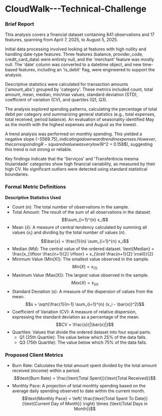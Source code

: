 # CloudWalk---Technical-Challenge

### **Brief Report**

This analysis covers a financial dataset containing 841 observations and 17 features, spanning from April 7, 2025, to August 5, 2025.

Initial data processing involved looking at features with high nullity and handling date-type features. Three features (balance, provider_code, credit_card_data) were entirely null, and the 'merchant' feature was mostly null. The 'date' column was converted to a datetime object, and new time-based features, including an 'is_debit' flag, were engineered to support the analysis.

Descriptive statistics were calculated for transaction amounts ('amount_abs') grouped by 'category'. These metrics included count, total amount, mean, median, min/max values, standard deviation (STD), coefficient of variation (CV), and quartiles (Q1, Q3).

The analysis explored spending patterns, calculating the percentage of total debit per category and summarizing general statistics (e.g., total expenses, total received, period balance). An evaluation of seasonality identified May as the month with the highest expenses and August as the lowest.

A trend analysis was performed on monthly spending. This yielded a negative slope ($-5569.75), indicating a downward trend in expenses. However, the corresponding R-squared value was very low ($R^2 = 0.158$), suggesting this trend is not strong or reliable.

Key findings indicate that the 'Serviços' and 'Transferência mesma titularidade' categories show high financial variability, as measured by their high CV. No significant outliers were detected using standard statistical boundaries.


### Formal Metric Definitions

**Descriptive Statistics Used**

- Count ($n$): The total number of observations in the sample.
- Total Amount: The result of the sum of all observations in the dataset. $$\sum_{i=1}^{n} x_i$$
- Mean ($\bar{x}$): A measure of central tendency calculated by summing all values ($x_i$) and dividing by the total number of values ($n$). $$\bar{x} = \frac{1}{n} \sum_{i=1}^{n} x_i$$
- Median ($Md$): The central value of the ordered dataset. \text{Median} = \frac{x_{\lfloor \frac{n+1}{2} \rfloor} + x_{\lceil \frac{n+1}{2} \rceil}}{2}
- Minimum Value (Min(X)): The smallest value observed in the sample. $$Min(X) = x_{(1)}$$
- Maximum Value (Max(X)): The largest value observed in the sample. $$Max(X) = x_{(n)}$$
- Standard Deviation ($s$): A measure of the dispersion of values from the mean. $$s = \sqrt{\frac{1}{n-1} \sum_{i=1}^{n} (x_i - \bar{x})^2}$$
- Coefficient of Variation (CV): A measure of relative dispersion, expressing the standard deviation as a percentage of the mean. $$CV = \frac{s}{|\bar{x}|}$$
- Quartiles: Values that divide the ordered dataset into four equal parts.
    - Q1 (25th Quartile): The value below which 25% of the data falls.
    - Q3 (75th Quartile): The value below which 75% of the data falls.

### Proposed Client Metrics

- Burn Rate: Calculates the total amount spent divided by the total amount received (income) within a period. $$\text{Burn Rate} = \frac{\text{Total Spent}}{\text{Total Received}}$$
- Monthly Pace: A projection of total monthly spending based on the average daily spending observed to date within the current month. $$\text{Monthly Pace} = \left( \frac{\text{Total Spent To Date}}{\text{Current Day of Month}} \right) \times (\text{Total Days in Month})$$